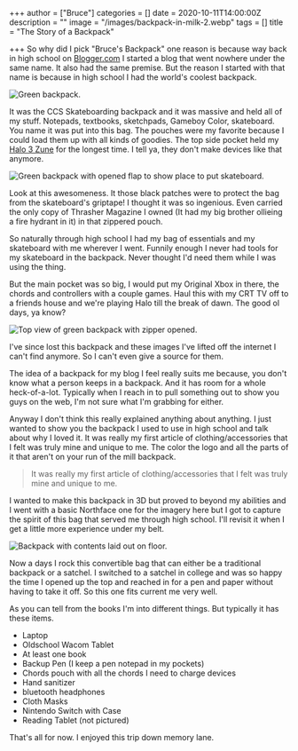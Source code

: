 +++
author = ["Bruce"]
categories = []
date = 2020-10-11T14:00:00Z
description = ""
image = "/images/backpack-in-milk-2.webp"
tags = []
title = "The Story of a Backpack"

+++
So why did I pick "Bruce's Backpack" one reason is because way back in high school on [Blogger.com](https://www.blogger.com) I started a blog that went nowhere under the same name. It also had the same premise. But the reason I started with that name is because in high school I had the world's coolest backpack.

![Green backpack.](/images/persp-front.jpg)

It was the CCS Skateboarding backpack and it was massive and held all of my stuff. Notepads, textbooks, sketchpads, Gameboy Color, skateboard. You name it was put into this bag. The pouches were my favorite because I could load them up with all kinds of goodies. The top side pocket held my [Halo 3 Zune](https://gizmodo.com/first-pics-of-the-zune-halo-3-special-edition-259877) for the longest time. I tell ya, they don't make devices like that anymore.

![Green backpack with opened flap to show place to put skateboard.](/images/detail-frontopen.jpg)

Look at this awesomeness. It those black patches were to protect the bag from the skateboard's griptape! I thought it was so ingenious. Even carried the only copy of Thrasher Magazine I owned (It had my big brother ollieing a fire hydrant in it) in that zippered pouch.

So naturally through high school I had my bag of essentials and my skateboard with me wherever I went. Funnily enough I never had tools for my skateboard in the backpack. Never thought I'd need them while I was using the thing.

But the main pocket was so big, I would put my Original Xbox in there, the chords and controllers with a couple games. Haul this with my CRT TV off to a friends house and we're playing Halo till the break of dawn. The good ol days, ya know?

![Top view of green backpack with zipper opened.](/images/top-persp.jpg)

I've since lost this backpack and these images I've lifted off the internet I can't find anymore. So I can't even give a source for them.

The idea of a backpack for my blog I feel really suits me because, you don't know what a person keeps in a backpack. And it has room for a whole heck-of-a-lot. Typically when I reach in to pull something out to show you guys on the web, I'm not sure what I'm grabbing for either.

Anyway I don't think this really explained anything about anything. I just wanted to show you the backpack I used to use in high school and talk about why I loved it. It was really my first article of clothing/accessories that I felt was truly mine and unique to me. The color the logo and all the parts of it that aren't on your run of the mill backpack.

> It was really my first article of clothing/accessories that I felt was truly mine and unique to me.

I wanted to make this backpack in 3D but proved to beyond my abilities and I went with a basic Northface one for the imagery here but I got to capture the spirit of this bag that served me through high school. I'll revisit it when I get a little more experience under my belt.

![Backpack with contents laid out on floor.](/images/backpack-contents.jpg)

Now a days I rock this convertible bag that can either be a traditional backpack or a satchel. I switched to a satchel in college and was so happy the time I opened up the top and reached in for a pen and paper without having to take it off. So this one fits current me very well.

As you can tell from the books I'm into different things. But typically it has these items.

* Laptop
* Oldschool Wacom Tablet
* At least one book
* Backup Pen (I keep a pen notepad in my pockets)
* Chords pouch with all the chords I need to charge devices
* Hand sanitizer
* bluetooth headphones
* Cloth Masks
* Nintendo Switch with Case
* Reading Tablet (not pictured)

That's all for now. I enjoyed this trip down memory lane. 